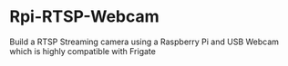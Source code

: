 # Rpi-RTSP-Webcam
Build a RTSP Streaming camera using a Raspberry Pi and USB Webcam which is highly compatible with Frigate
